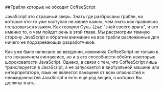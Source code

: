##Грабли которые не обходит CoffeeScript

JavaScript это страшный зверь. Знать где разбросаны грабли, на которые кто-то уже наступал не менее важно, чем знать как правильно пользоваться языком. Как говорил Сунь-Цзы: "знай своего врага", и это именно то, о чем пойдет речь в этой главе. Мы рассмотрим темную сторону JavaScript и обратим внимание на все грабли разложенные для ничего не подозревающих разработчиков.

Как уже было написано во введении, изюминка CoffeeScript не только в его локаничном синтаксисе, но и в его способности обойти  некоторые шороховатости JavaScript. Однако, в связи с тем, что CoffeeScript лишь транслируется в JavaScript, а не запускается в виртуальной машине или интерпретаторе, язык не является панацеей от всех опасностей и неожиданностей JavaScript и есть еще ряд вещей, о которых Вы должны знать.

